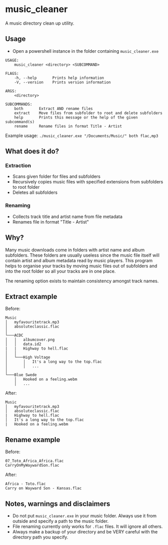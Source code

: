 # music_cleaner
A music directory clean up utility.

## Usage
- Open a powershell instance in the folder containing `music_cleaner.exe`
```
USAGE:
    music_cleaner <directory> <SUBCOMMAND>

FLAGS:
    -h, --help       Prints help information
    -V, --version    Prints version information

ARGS:
    <directory>    

SUBCOMMANDS:
    both       Extract AND rename files
    extract    Move files from subfolder to root and delete subfolders
    help       Prints this message or the help of the given subcommand(s)
    rename     Rename files in format Title - Artist
```
Example usage:
`./music_cleaner.exe "/Documents/Music/" both flac,mp3`

## What does it do?
### Extraction
- Scans given folder for files and subfolders
- Recursively copies music files with specified extensions from subfolders to root folder
- Deletes all subfolders
### Renaming
- Collects track title and artist name from file metadata
- Renames file in format "Title - Artist"

## Why?
Many music downloads come in folders with artist name and album subfolders. These folders are usually useless since the music file 
itself will contain artist and album metadata read by music players. This program helps to organise your tracks by moving music files out of subfolders and into the root folder so all your tracks are in one place.

The renaming option exists to maintain consistency amongst track names.

## Extract example
Before:
```
Music
│   myfavouritetrack.mp3
│   absoluteclassic.flac  
│
└───ACDC
│   │   albumcover.png
│   │   data.id2
|   |   Highway to hell.flac
│   │
│   └───High Voltage
│       │   It's a long way to the top.flac
│       │   ...
│   
└───Blue Swede
    │   Hooked on a feeling.webm
    │   ...
```
After:
```
Music
│   myfavouritetrack.mp3
│   absoluteclassic.flac  
|   Highway to hell.flac
│   It's a long way to the top.flac
|   Hooked on a feeling.webm
```

## Rename example
Before:
```
07_Toto_Africa_Africa.flac
CarryOnMyWaywardSon.flac
```
After:
```
Africa - Toto.flac
Carry on Wayward Son - Kansas.flac
```

## Notes, warnings and disclaimers
- Do not put `music_cleaner.exe` in your music folder. Always use it from outside and specify a path to the music folder.
- File renaming currently only works for `.flac` files. It will ignore all others.
- Always make a backup of your directory and be VERY careful with the directory path you specify.